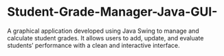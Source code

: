 # Student-Grade-Manager-Java-GUI-
A graphical application developed using Java Swing to manage and calculate student grades. It allows users to add, update, and evaluate students’ performance with a clean and interactive interface.
